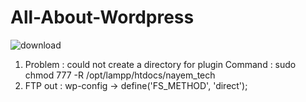 # All-About-Wordpress
![download](https://user-images.githubusercontent.com/52255671/111907277-c923a180-8a7e-11eb-92b7-31e838009fd6.png)

1. Problem : could not create a directory for plugin
    Command : sudo chmod 777 -R /opt/lampp/htdocs/nayem_tech
2. FTP out : wp-config -> define('FS_METHOD', 'direct');
    
